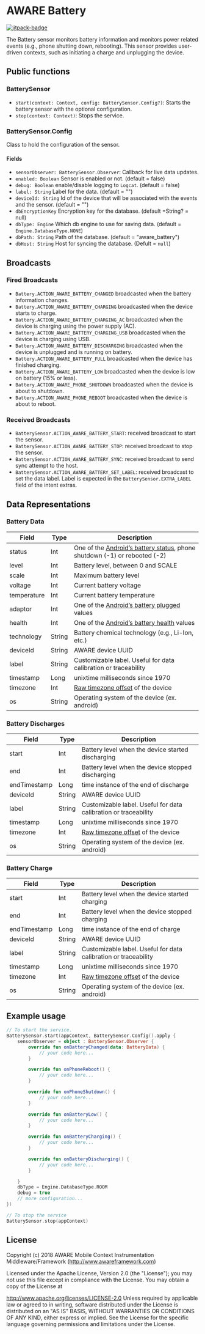 # AWARE Battery

[![jitpack-badge](https://jitpack.io/v/awareframework/com.aware.android.sensor.battery.svg)](https://jitpack.io/#awareframework/com.aware.android.sensor.battery)

The Battery sensor monitors battery information and monitors power related events (e.g., phone shutting down, rebooting). This sensor provides user-driven contexts, such as initiating a charge and unplugging the device.

## Public functions

### BatterySensor

+ `start(context: Context, config: BatterySensor.Config?)`: Starts the battery sensor with the optional configuration.
+ `stop(context: Context)`: Stops the service.

### BatterySensor.Config

Class to hold the configuration of the sensor.

#### Fields

+ `sensorObserver: BatterySensor.Observer`: Callback for live data updates.
+ `enabled: Boolean` Sensor is enabled or not. (default = false)
+ `debug: Boolean` enable/disable logging to `Logcat`. (default = false)
+ `label: String` Label for the data. (default = "")
+ `deviceId: String` Id of the device that will be associated with the events and the sensor. (default = "")
+ `dbEncryptionKey` Encryption key for the database. (default =String? = null)
+ `dbType: Engine` Which db engine to use for saving data. (default = `Engine.DatabaseType.NONE`)
+ `dbPath: String` Path of the database. (default = "aware_battery")
+ `dbHost: String` Host for syncing the database. (Defult = `null`)

## Broadcasts

### Fired Broadcasts

+ `Battery.ACTION_AWARE_BATTERY_CHANGED` broadcasted when the battery information changes.
+ `Battery.ACTION_AWARE_BATTERY_CHARGING` broadcasted when the device starts to charge.
+ `Battery.ACTION_AWARE_BATTERY_CHARGING_AC` broadcasted when the device is charging using the power supply (AC).
+ `Battery.ACTION_AWARE_BATTERY_CHARGING_USB` broadcasted when the device is charging using USB.
+ `Battery.ACTION_AWARE_BATTERY_DISCHARGING` broadcasted when the device is unplugged and is running on battery.
+ `Battery.ACTION_AWARE_BATTERY_FULL` broadcasted when the device has finished charging.
+ `Battery.ACTION_AWARE_BATTERY_LOW` broadcasted when the device is low on battery (15% or less).
+ `Battery.ACTION_AWARE_PHONE_SHUTDOWN` broadcasted when the device is about to shutdown.
+ `Battery.ACTION_AWARE_PHONE_REBOOT` broadcasted when the device is about to reboot.

### Received Broadcasts

+ `BatterySensor.ACTION_AWARE_BATTERY_START`: received broadcast to start the sensor.
+ `BatterySensor.ACTION_AWARE_BATTERY_STOP`: received broadcast to stop the sensor.
+ `BatterySensor.ACTION_AWARE_BATTERY_SYNC`: received broadcast to send sync attempt to the host.
+ `BatterySensor.ACTION_AWARE_BATTERY_SET_LABEL`: received broadcast to set the data label. Label is expected in the `BatterySensor.EXTRA_LABEL` field of the intent extras.

## Data Representations


### Battery Data

| Field       | Type   | Description                                                                     |
| ----------- | ------ | ------------------------------------------------------------------------------- |
| status      | Int    | One of the [Android’s battery status][2], phone shutdown (-1) or rebooted (-2) |
| level       | Int    | Battery level, between 0 and SCALE                                              |
| scale       | Int    | Maximum battery level                                                           |
| voltage     | Int    | Current battery voltage                                                         |
| temperature | Int    | Current battery temperature                                                     |
| adaptor     | Int    | One of the [Android’s battery plugged][3] values                               |
| health      | Int    | One of the [Android’s battery health][4] values                                |
| technology  | String | Battery chemical technology (e.g., Li-Ion, etc.)                                |
| deviceId    | String | AWARE device UUID                                                               |
| label       | String | Customizable label. Useful for data calibration or traceability                 |
| timestamp   | Long   | unixtime milliseconds since 1970                                                |
| timezone    | Int    | [Raw timezone offset][1] of the device                                          |
| os          | String | Operating system of the device (ex. android)                                    |

### Battery Discharges

| Field        | Type   | Description                                                     |
| ------------ | ------ | --------------------------------------------------------------- |
| start        | Int    | Battery level when the device started discharging               |
| end          | Int    | Battery level when the device stopped discharging               |
| endTimestamp | Long   | time instance of the end of discharge                           |
| deviceId     | String | AWARE device UUID                                               |
| label        | String | Customizable label. Useful for data calibration or traceability |
| timestamp    | Long   | unixtime milliseconds since 1970                                |
| timezone     | Int    | [Raw timezone offset][1] of the device                          |
| os           | String | Operating system of the device (ex. android)                    |

### Battery Charge

| Field        | Type   | Description                                                     |
| ------------ | ------ | --------------------------------------------------------------- |
| start        | Int    | Battery level when the device started charging                  |
| end          | Int    | Battery level when the device stopped charging                  |
| endTimestamp | Long   | time instance of the end of charge                              |
| deviceId     | String | AWARE device UUID                                               |
| label        | String | Customizable label. Useful for data calibration or traceability |
| timestamp    | Long   | unixtime milliseconds since 1970                                |
| timezone     | Int    | [Raw timezone offset][1] of the device                          |
| os           | String | Operating system of the device (ex. android)                    |

## Example usage

```kotlin
// To start the service.
BatterySensor.start(appContext, BatterySensor.Config().apply {
    sensorObserver = object : BatterySensor.Observer {
        override fun onBatteryChanged(data: BatteryData) {
            // your code here...
        }

        override fun onPhoneReboot() {
            // your code here...
        }

        override fun onPhoneShutdown() {
            // your code here...
        }

        override fun onBatteryLow() {
            // your code here...
        }

        override fun onBatteryCharging() {
            // your code here...
        }

        override fun onBatteryDischarging() {
            // your code here...
        }

    }
    dbType = Engine.DatabaseType.ROOM
    debug = true
    // more configuration...
})

// To stop the service
BatterySensor.stop(appContext)
```

## License

Copyright (c) 2018 AWARE Mobile Context Instrumentation Middleware/Framework (http://www.awareframework.com)

Licensed under the Apache License, Version 2.0 (the "License"); you may not use this file except in compliance with the License. You may obtain a copy of the License at

http://www.apache.org/licenses/LICENSE-2.0
Unless required by applicable law or agreed to in writing, software distributed under the License is distributed on an "AS IS" BASIS, WITHOUT WARRANTIES OR CONDITIONS OF ANY KIND, either express or implied. See the License for the specific language governing permissions and limitations under the License.

[1]: https://developer.android.com/reference/java/util/TimeZone#getRawOffset()
[2]: http://developer.android.com/reference/android/os/BatteryManager.html#BATTERY_STATUS_CHARGING
[3]: http://developer.android.com/reference/android/os/BatteryManager.html#BATTERY_PLUGGED_AC
[4]: http://developer.android.com/reference/android/os/BatteryManager.html#BATTERY_HEALTH_COLD